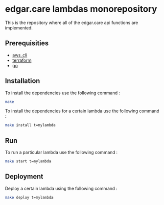 # edgar.care lambdas monorepository
This is the repository where all of the edgar.care api functions are implemented.

## Prerequisities
- [aws_cli](https://docs.aws.amazon.com/cli/latest/userguide/getting-started-install.html)
- [terraform](https://developer.hashicorp.com/terraform/downloads)
- [go](https://go.dev/doc/install)

## Installation
To install the dependencies use the following command :
```bash
make
```
To install the dependencies for a certain lambda use the following command :
```bash
make install t=mylambda
```

## Run
To run a particular lambda use the following command :
```bash
make start t=mylambda
```

## Deployment
Deploy a certain lambda using the following command :
```bash
make deploy t=mylambda
```
